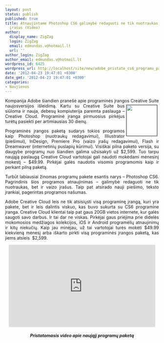 ```yaml
---
layout: post
status: publish
published: true
title: Atnaujintame Photoshop CS6 galimybė redaguoti ne tik nuotraukas, bet ir vaizdo
  įrašus (Video)
author:
  display_name: ZigZag
  login: ZigZag
  email: edmundas.v@hotmail.lt
  url: ''
author_login: ZigZag
author_email: edmundas.v@hotmail.lt
wordpress_id: 6425
wordpress_url: http://localhost/site/new/adobe_pristate_cs6_programu_paketa/
date: '2012-04-23 19:47:01 +0300'
date_gmt: '2012-04-23 19:47:01 +0300'
categories:
- Naujienos
---
```

<p style="text-align: justify; ">
	Kompanija Adobe &scaron;iandien prane&scaron;ė apie programinės įrangos Creative Suite<img alt="" src="http://technews.lt/userfiles/adobe_logo1.gif" style="border-top-width: 1px; border-right-width: 1px; border-bottom-width: 1px; border-left-width: 1px; border-top-style: solid; border-right-style: solid; border-bottom-style: solid; border-left-style: solid; margin-left: 5px; margin-right: 5px; margin-top: 5px; margin-bottom: 5px; float: right; width: 100px; height: 101px; " /> naujosversijos i&scaron;leidimą. Kartu su Creative Suite bus siūloma ir nauja, debesų kompiuterija paremta paslauga &ndash; Creative Cloud. Programinė įranga pirmuosius pirkėjus turėtų pasiekti per artimiausias 30 dienų.</p>
<p style="text-align: justify; ">
	Programinės įrangos paketą sudarys tokios programos kaip Photoshop (nuotraukų redagavimui), Illiustrator (pie&scaron;imui), InDesign, Premiere Pro (vaizo įra&scaron;ų redagavimui), Flash ir Dreamwaver (internetinių puslapių kūrimui). Visi&scaron;kai pilna paketo versija, su daugybe programų nuo &scaron;iandien galima užsisakyti už $2,599. Tuo tarpu naująją paslaugą Creative Cloud vartotojai gali naudoti mokėdami mėnesinį mokestį &ndash; $49.99. Pirkėjai galės naudotis visomis programomis kaip ir perkant pilną paketą. &nbsp;</p>
<p style="text-align: justify; ">
	Turbūt labiausiai žinomas programų pakete esantis narys &ndash; Photoshop CS6. Pagrindinis &scaron;ios programos atnaujinimas &ndash; galimybė redaguoti ne tik nuotraukas, bet ir vaizo įra&scaron;us. Taip pat atsirado nauji pie&scaron;imo, teksto įrankiai, pagerintas programos na&scaron;umas. &nbsp;</p>
<p style="text-align: justify; ">
	Adobe Creative Cloud leis ne tik atsisiųsti visą programinę įrangą, kuri yra pakete, bet ir leis dalintis viskuo, kas buvo sukurta su CS6 programine įranga. Creative Cloud klientai taip pat gaus 20GB vietos internete, kur galės saugoti savo darbus. Ir tai dar ne viskas. Pirkėjai gaus priėjima prie didelės mokomosios medžiagos kolekcijos, iOS ir Android programėlių atnaujinimų ir kitų niekučių. Kaip jau minėjau, už tai vartotojai turės mokėti $49.99 kiekvieną mėnesį arba i&scaron;karto pirkti visą programinės įrangos paketą, kas jiems atsieis &nbsp;$2,599.</p>
<p style="text-align: center; ">
	<iframe frameborder="0" height="270" src="http://www.dailymotion.com/embed/video/xqb4so" width="480"></iframe></p>
<h5 style="text-align: center; ">
	Pristatomasis video apie naująjį programų paketą</h5>
